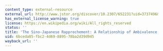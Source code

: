 ```yaml
---
content_type: external-resource
external_url: http://www.jstor.org/discover/10.2307/652231?uid=3737496&uid=2129&uid=2&uid=70&uid=4&sid=55984938683
has_external_license_warning: true
license: https://en.wikipedia.org/wiki/All_rights_reserved
status: ''
title: 'The Sino-Japanese Rapprochement: A Relationship of Ambivalence'
uid: 6bceda85-fbc2-4d69-8895-78ba2d39d945
wayback_url: ''
---
```

